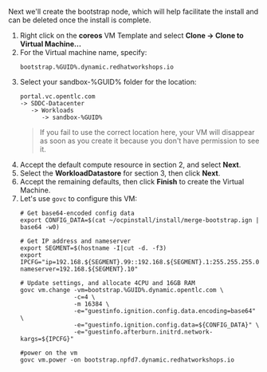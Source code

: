 Next we'll create the bootstrap node, which will help facilitate the install and can be deleted once the install is complete.

1. Right click on the **coreos** VM Template and select **Clone -> Clone to Virtual Machine...**
2. For the Virtual machine name, specify:
   ```copy
   bootstrap.%GUID%.dynamic.redhatworkshops.io
   ```
3. Select your sandbox-%GUID% folder for the location:
   ```
   portal.vc.opentlc.com
   -> SDDC-Datacenter
      -> Workloads
         -> sandbox-%GUID%
   ```
   > If you fail to use the correct location here, your VM will disappear as soon as you create it because you don't have permission to see it.
4. Accept the default compute resource in section 2, and select **Next**.
5. Select the **WorkloadDatastore** for section 3, then click **Next**.
6. Accept the remaining defaults, then click **Finish** to create the Virtual Machine.
7. Let's use `govc` to configure this VM:
   ```execute
   # Get base64-encoded config data
   export CONFIG_DATA=$(cat ~/ocpinstall/install/merge-bootstrap.ign | base64 -w0)

   # Get IP address and nameserver
   export SEGMENT=$(hostname -I|cut -d. -f3)
   export IPCFG="ip=192.168.${SEGMENT}.99::192.168.${SEGMENT}.1:255.255.255.0:::none nameserver=192.168.${SEGMENT}.10"

   # Update settings, and allocate 4CPU and 16GB RAM
   govc vm.change -vm=bootstrap.%GUID%.dynamic.opentlc.com \
                  -c=4 \
                  -m 16384 \
                  -e="guestinfo.ignition.config.data.encoding=base64" \
                  -e="guestinfo.ignition.config.data=${CONFIG_DATA}" \
                  -e="guestinfo.afterburn.initrd.network-kargs=${IPCFG}"
   
   #power on the vm
   govc vm.power -on bootstrap.npfd7.dynamic.redhatworkshops.io
   ```

